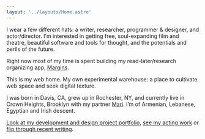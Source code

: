 ```yaml
---
layout: '../layouts/Home.astro'
---
```


I wear a few different hats: a writer, researcher, programmer & designer, and actor/director. I'm interested in getting free, soul-expanding film and theatre, beautiful software and tools for thought, and the potentials and perils of the future.

Right now most of my time is spent building my read-later/research organizing app, [Margins](https://margins.gg/).

This is my web home. My own experimental warehouse: a place to cultivate web space and seek digital texture.

I was born in Davis, CA, grew up in Rochester, NY, and currently live in Crown Heights, Brooklyn with my partner [Mari](https://marivialgolden.com). I’m of Armenian, Lebanese, Egyptian and Irish descent.

[Look at my development and design project portfolio](/projects/), [see my acting work](/acting/) or [flip through recent writing](/notes/).
